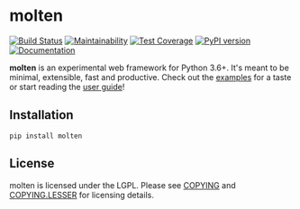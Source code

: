 # molten

[![Build Status](https://travis-ci.org/Bogdanp/molten.svg?branch=master)](https://travis-ci.org/Bogdanp/molten)
[![Maintainability](https://api.codeclimate.com/v1/badges/f7ab5fdd188fda33c3e1/maintainability)](https://codeclimate.com/github/Bogdanp/molten/maintainability)
[![Test Coverage](https://api.codeclimate.com/v1/badges/f7ab5fdd188fda33c3e1/test_coverage)](https://codeclimate.com/github/Bogdanp/molten/test_coverage)
[![PyPI version](https://badge.fury.io/py/molten.svg)](https://badge.fury.io/py/molten)
[![Documentation](https://img.shields.io/badge/doc-latest-brightgreen.svg)](https://moltenframework.com)

**molten** is an experimental web framework for Python 3.6+.  It's
meant to be minimal, extensible, fast and productive.  Check out the
[examples] for a taste or start reading the [user guide]!


## Installation

    pip install molten


## License

molten is licensed under the LGPL.  Please see [COPYING] and
[COPYING.LESSER] for licensing details.

[COPYING.LESSER]: https://github.com/Bogdanp/molten/blob/master/COPYING.LESSER
[COPYING]: https://github.com/Bogdanp/molten/blob/master/COPYING
[examples]: https://github.com/Bogdanp/molten/blob/master/examples
[user guide]: https://example.com
